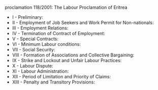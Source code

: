 proclamation 118&#x2F;2001: The Labour Proclamation of Eritrea

<ul>
			<li>I - Preliminary: <ul>
			</ul></li>			<li>II - Employment of Job Seekers and Work Permit for Non-nationals: <ul>
			</ul></li>			<li>III - Employment Relations: <ul>
			</ul></li>			<li>IV - Termination of Contract of Employment: <ul>
			</ul></li>			<li>V - Special Contracts: <ul>
			</ul></li>			<li>VI - Minimum Labour conditions: <ul>
			</ul></li>			<li>VII - Social Security: <ul>
			</ul></li>			<li>VIII - Formation of Associations and Collective Bargaining: <ul>
			</ul></li>			<li>IX - Strike and Lockout and Unfair Labour Practices: <ul>
			</ul></li>			<li>X - Labour Dispute: <ul>
			</ul></li>			<li>XI - Labour Administration: <ul>
			</ul></li>			<li>XII - Period of Limitation and Priority of Claims: <ul>
			</ul></li>			<li>XIII - Penalty and Transitory Provisions: <ul>
			</ul></li></ul>